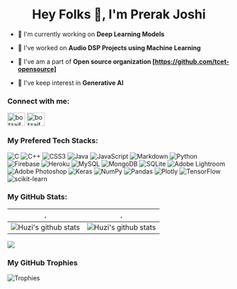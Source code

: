 <h1 align="center">Hey Folks 👋, I'm Prerak Joshi</h1>
<!-- <h3 align="center">An Enthusiast learning about Artificial Intelligence and Data Science</h3> --!>

- 🔭 I'm currently working on **Deep Learning Models**
  
- 🌱 I've worked on **Audio DSP Projects using Machine Learning**
  
- 🤝 I've am a part of **Open source organization [https://github.com/tcet-opensource]**
  
- 💬 I've keep interest in **Generative AI**


<h3 align="left">Connect with me:</h3>
<p align="left">
<a href="https://www.linkedin.com/in/prerak-joshi-278617248" target="blank"><img align="center" src="https://raw.githubusercontent.com/rahuldkjain/github-profile-readme-generator/master/src/images/icons/Social/linked-in-alt.svg" alt="botzaifa" height="30" width="40" /></a>
<a href="https://instagram.com/prey.rock" target="blank"><img align="center" src="https://raw.githubusercontent.com/rahuldkjain/github-profile-readme-generator/master/src/images/icons/Social/instagram.svg" alt="botzaifa" height="30" width="40" /></a>
</p>



### My Prefered Tech Stacks:
![C](https://img.shields.io/badge/c-%2300599C.svg?style=for-the-badge&logo=c&logoColor=white) ![C++](https://img.shields.io/badge/c++-%2300599C.svg?style=for-the-badge&logo=c%2B%2B&logoColor=white) ![CSS3](https://img.shields.io/badge/css3-%231572B6.svg?style=for-the-badge&logo=css3&logoColor=white) ![Java](https://img.shields.io/badge/java-%23ED8B00.svg?style=for-the-badge&logo=java&logoColor=white) ![JavaScript](https://img.shields.io/badge/javascript-%23323330.svg?style=for-the-badge&logo=javascript&logoColor=%23F7DF1E) ![Markdown](https://img.shields.io/badge/markdown-%23000000.svg?style=for-the-badge&logo=markdown&logoColor=white) ![Python](https://img.shields.io/badge/python-3670A0?style=for-the-badge&logo=python&logoColor=ffdd54) ![Firebase](https://img.shields.io/badge/firebase-%23039BE5.svg?style=for-the-badge&logo=firebase) ![Heroku](https://img.shields.io/badge/heroku-%23430098.svg?style=for-the-badge&logo=heroku&logoColor=white) ![MySQL](https://img.shields.io/badge/mysql-%2300f.svg?style=for-the-badge&logo=mysql&logoColor=white) ![MongoDB](https://img.shields.io/badge/MongoDB-%234ea94b.svg?style=for-the-badge&logo=mongodb&logoColor=white) ![SQLite](https://img.shields.io/badge/sqlite-%2307405e.svg?style=for-the-badge&logo=sqlite&logoColor=white) ![Adobe Lightroom](https://img.shields.io/badge/Adobe%20Lightroom-31A8FF.svg?style=for-the-badge&logo=Adobe%20Lightroom&logoColor=white) ![Adobe Photoshop](https://img.shields.io/badge/adobephotoshop-%2331A8FF.svg?style=for-the-badge&logo=adobephotoshop&logoColor=white) ![Keras](https://img.shields.io/badge/Keras-%23D00000.svg?style=for-the-badge&logo=Keras&logoColor=white) ![NumPy](https://img.shields.io/badge/numpy-%23013243.svg?style=for-the-badge&logo=numpy&logoColor=white) ![Pandas](https://img.shields.io/badge/pandas-%23150458.svg?style=for-the-badge&logo=pandas&logoColor=white) ![Plotly](https://img.shields.io/badge/Plotly-%233F4F75.svg?style=for-the-badge&logo=plotly&logoColor=white) ![TensorFlow](https://img.shields.io/badge/TensorFlow-%23FF6F00.svg?style=for-the-badge&logo=TensorFlow&logoColor=white) ![scikit-learn](https://img.shields.io/badge/scikit--learn-%23F7931E.svg?style=for-the-badge&logo=scikit-learn&logoColor=white)



### My GitHub Stats:
| .                                                                                                                                       | .                                                                                                                         |
|-----------------------------------------------------------------------------------------------------------------------------------------|---------------------------------------------------------------------------------------------------------------------------|
| ![Huzi's github stats](https://github-readme-stats.vercel.app/api?username=PreyRock99&show_icons=true&theme=radical&include_all_commits=true) | ![Huzi's github stats](https://github-readme-stats.vercel.app/api/top-langs/?username=PreyRock99&theme=radical&layout=compact) |

<!-- <img src="https://github-readme-streak-stats.herokuapp.com/?user=PreyRock99"></img> -->
![](https://github-readme-streak-stats.herokuapp.com/?user=PreyRock99&theme=dark&hide_border=false)




### My GitHub Trophies
![Trophies](https://github-profile-trophy.vercel.app/?username=PreyRock99&theme=radical&no-frame=false&no-bg=true&margin-w=4)



